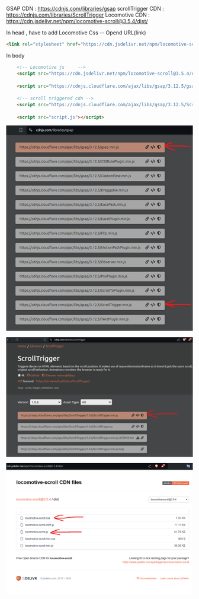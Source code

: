 GSAP CDN : https://cdnjs.com/libraries/gsap
scrollTrigger CDN : https://cdnjs.com/libraries/ScrollTrigger
Locomotive CDN : https://cdn.jsdelivr.net/npm/locomotive-scroll@3.5.4/dist/

In head , have to add Locomotive Css -- Opend URL(link)




```html
<link rel="stylesheet" href="https://cdn.jsdelivr.net/npm/locomotive-scroll@3.5.4/dist/locomotive-scroll.css">
```


In body
```html
    <!-- Locomotive js     -->
    <script src="https://cdn.jsdelivr.net/npm/locomotive-scroll@3.5.4/dist/locomotive-scroll.js"></script>    

    <script src="https://cdnjs.cloudflare.com/ajax/libs/gsap/3.12.5/gsap.min.js" integrity="sha512-7eHRwcbYkK4d9g/6tD/mhkf++eoTHwpNM9woBxtPUBWm67zeAfFC+HrdoE2GanKeocly/VxeLvIqwvCdk7qScg==" crossorigin="anonymous" referrerpolicy="no-referrer"></script>

    <!-- scroll triggered cdn -->
    <script src="https://cdnjs.cloudflare.com/ajax/libs/gsap/3.12.5/ScrollTrigger.min.js" integrity="sha512-onMTRKJBKz8M1TnqqDuGBlowlH0ohFzMXYRNebz+yOcc5TQr/zAKsthzhuv0hiyUKEiQEQXEynnXCvNTOk50dg==" crossorigin="anonymous" referrerpolicy="no-referrer"></script>

    <script src="script.js"></script>
```

![GSAP 01 CDN 02 scrollTrigger](img-ref/GSAP%2001CDN%2002scrollTrigger.png)

![scrollTrigger](img-ref/scrollTrigger.png)

![Locomotive .js and .css](img-ref/Locomotive-click%20and%20get%20url.png)